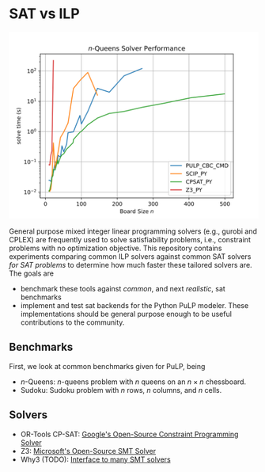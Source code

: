 # SAT vs ILP

![nqueens benchmark example](docs/img/nqueens.svg)

General purpose mixed integer linear programming solvers (e.g., gurobi and CPLEX) are frequently used to solve satisfiability problems, i.e., constraint problems with no optimization objective. This repository contains experiments comparing common ILP solvers against common SAT solvers *for SAT problems* to determine how much faster these tailored solvers are. The goals are
* benchmark these tools against *common*, and next *realistic*, sat benchmarks
* implement and test sat backends for the Python PuLP modeler. These implementations should be general purpose enough to be useful contributions to the community.

## Benchmarks

First, we look at common benchmarks given for PuLP, being
* $n$-Queens: $n$-queens problem with $n$ queens on an $n \times n$ chessboard.
* Sudoku: Sudoku problem with $n$ rows, $n$ columns, and $n$ cells.

## Solvers

* OR-Tools CP-SAT: [Google's Open-Source Constraint Programming Solver](https://developers.google.com/optimization/cp/cp_solver)
* Z3: [Microsoft's Open-Source SMT Solver](https://github.com/Z3Prover/z3)
* Why3 (TODO): [Interface to many SMT solvers](https://why3.lri.fr/)